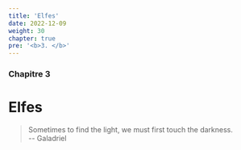 ```yaml
---
title: 'Elfes'
date: 2022-12-09
weight: 30
chapter: true
pre: '<b>3. </b>'
---
```


### Chapitre 3

# Elfes

> Sometimes to find the light, we must first touch the darkness.  
> -- Galadriel
